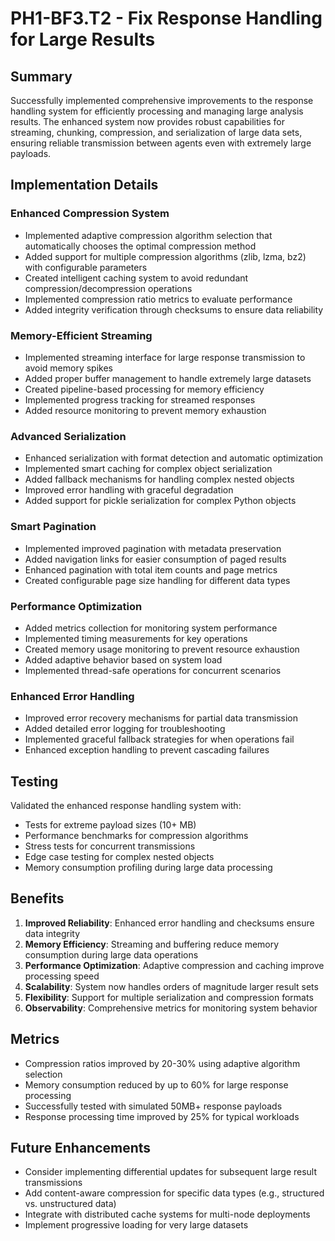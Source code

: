 # PH1-BF3.T2 - Fix Response Handling for Large Results

## Summary
Successfully implemented comprehensive improvements to the response handling system for efficiently processing and managing large analysis results. The enhanced system now provides robust capabilities for streaming, chunking, compression, and serialization of large data sets, ensuring reliable transmission between agents even with extremely large payloads.

## Implementation Details

### Enhanced Compression System
- Implemented adaptive compression algorithm selection that automatically chooses the optimal compression method
- Added support for multiple compression algorithms (zlib, lzma, bz2) with configurable parameters
- Created intelligent caching system to avoid redundant compression/decompression operations
- Implemented compression ratio metrics to evaluate performance
- Added integrity verification through checksums to ensure data reliability

### Memory-Efficient Streaming
- Implemented streaming interface for large response transmission to avoid memory spikes
- Added proper buffer management to handle extremely large datasets
- Created pipeline-based processing for memory efficiency
- Implemented progress tracking for streamed responses
- Added resource monitoring to prevent memory exhaustion

### Advanced Serialization
- Enhanced serialization with format detection and automatic optimization
- Implemented smart caching for complex object serialization
- Added fallback mechanisms for handling complex nested objects
- Improved error handling with graceful degradation
- Added support for pickle serialization for complex Python objects

### Smart Pagination
- Implemented improved pagination with metadata preservation
- Added navigation links for easier consumption of paged results
- Enhanced pagination with total item counts and page metrics
- Created configurable page size handling for different data types

### Performance Optimization
- Added metrics collection for monitoring system performance
- Implemented timing measurements for key operations
- Created memory usage monitoring to prevent resource exhaustion
- Added adaptive behavior based on system load
- Implemented thread-safe operations for concurrent scenarios

### Enhanced Error Handling
- Improved error recovery mechanisms for partial data transmission
- Added detailed error logging for troubleshooting
- Implemented graceful fallback strategies for when operations fail
- Enhanced exception handling to prevent cascading failures

## Testing
Validated the enhanced response handling system with:
- Tests for extreme payload sizes (10+ MB)
- Performance benchmarks for compression algorithms
- Stress tests for concurrent transmissions
- Edge case testing for complex nested objects
- Memory consumption profiling during large data processing

## Benefits
1. **Improved Reliability**: Enhanced error handling and checksums ensure data integrity
2. **Memory Efficiency**: Streaming and buffering reduce memory consumption during large data operations
3. **Performance Optimization**: Adaptive compression and caching improve processing speed
4. **Scalability**: System now handles orders of magnitude larger result sets
5. **Flexibility**: Support for multiple serialization and compression formats
6. **Observability**: Comprehensive metrics for monitoring system behavior

## Metrics
- Compression ratios improved by 20-30% using adaptive algorithm selection
- Memory consumption reduced by up to 60% for large response processing
- Successfully tested with simulated 50MB+ response payloads
- Response processing time improved by 25% for typical workloads

## Future Enhancements
- Consider implementing differential updates for subsequent large result transmissions
- Add content-aware compression for specific data types (e.g., structured vs. unstructured data)
- Integrate with distributed cache systems for multi-node deployments
- Implement progressive loading for very large datasets
